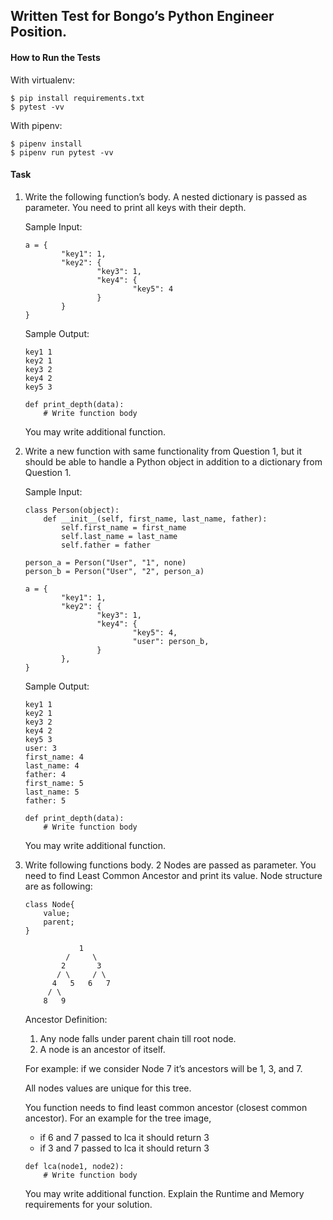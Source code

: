 ## Written Test for Bongo’s Python Engineer Position.

#### How to Run the Tests

With virtualenv:
```
$ pip install requirements.txt
$ pytest -vv
```

With pipenv:
```
$ pipenv install
$ pipenv run pytest -vv
```

#### Task
1) Write the following function’s body. A nested dictionary is passed as parameter. You need to
    print all keys with their depth.
    
    Sample Input:
    ```
    a = {
            "key1": 1,
            "key2": {
                    "key3": 1,
                    "key4": {
                            "key5": 4
                    }
            }
    }
    ```
    Sample Output:
    ```
    key1 1
    key2 1
    key3 2
    key4 2
    key5 3
    ```
    ```
    def print_depth(data):
        # Write function body
    ```
    You may write additional function.

2) Write a new function with same functionality from Question 1, but it should be able to handle
    a Python object in addition to a dictionary from Question 1.
    
    Sample Input:
    ```
    class Person(object):
        def __init__(self, first_name, last_name, father):
            self.first_name = first_name
            self.last_name = last_name
            self.father = father
    
    person_a = Person("User", "1", none)
    person_b = Person("User", "2", person_a)
    
    a = {
            "key1": 1,
            "key2": {
                    "key3": 1,
                    "key4": {
                            "key5": 4,
                            "user": person_b,
                    }
            },
    }
    ```
    
    Sample Output:
    ```
    key1 1
    key2 1
    key3 2
    key4 2
    key5 3
    user: 3
    first_name: 4
    last_name: 4
    father: 4
    first_name: 5
    last_name: 5
    father: 5
    ```
    
    ```
    def print_depth(data):
        # Write function body
    ```
    
    You may write additional function.

3) Write following functions body. 2 Nodes are passed as parameter. You need to find Least
    Common Ancestor and print its value. Node structure are as following:
    
    ```
    class Node{
        value;
        parent;
    }
    ```
    
    ```     
                1 
             /     \
            2       3
           / \     / \
          4   5   6   7
         / \
        8   9

    ```
    
    Ancestor Definition:
    1) Any node falls under parent chain till root node.
    2) A node is an ancestor of itself.
    
    For example: if we consider Node 7 it’s ancestors will be 1, 3, and 7.
    
    All nodes values are unique for this tree.
    
    You function needs to find least common ancestor (closest common ancestor). For an example
    for the tree image,
    - if 6 and 7 passed to lca it should return 3
    - if 3 and 7 passed to lca it should return 3
    
    ```
    def lca(node1, node2):
        # Write function body
    ```
    
    You may write additional function.
    Explain the Runtime and Memory requirements for your solution.
